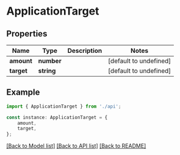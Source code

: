 # ApplicationTarget


## Properties

Name | Type | Description | Notes
------------ | ------------- | ------------- | -------------
**amount** | **number** |  | [default to undefined]
**target** | **string** |  | [default to undefined]

## Example

```typescript
import { ApplicationTarget } from './api';

const instance: ApplicationTarget = {
    amount,
    target,
};
```

[[Back to Model list]](../README.md#documentation-for-models) [[Back to API list]](../README.md#documentation-for-api-endpoints) [[Back to README]](../README.md)
